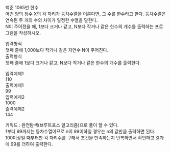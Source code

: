 백준 1065번 한수  
어떤 양의 정수 X의 각 자리가 등차수열을 이룬다면, 그 수를 한수라고 한다. 등차수열은 연속된 두 개의 수의 차이가 일정한 수열을 말한다.   
N이 주어졌을 때, 1보다 크거나 같고, N보다 작거나 같은 한수의 개수를 출력하는 프로그램을 작성하시오.  

입력형식  
첫째 줄에 1,000보다 작거나 같은 자연수 N이 주어진다.  
출력형식  
첫째 줄에 1보다 크거나 같고, N보다 작거나 같은 한수의 개수를 출력한다.  

입력예제1    
110  
출력예제1    
99  
입력예제2  
1000  
출력예제2  
144  

키워드 : 완전탐색(브루트포스 알고리즘)으로 풀이 할 수 있다.  
1부터 99까지는 등차수열이므로 n이 99이하일 경우는 n의 값만큼 출력하면 된다.  
100이상일 때부터만 각 자리수를 구해서 조건을 만족하는지 반복하면서 확인하고 결과에 99를 더하여 출력한다.
